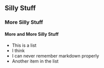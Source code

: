 ## Silly Stuff

### More Silly Stuff

#### More and More Silly Stuff

* This is a list
* I think
* I can never remember markdown properly
* Another item in the list



